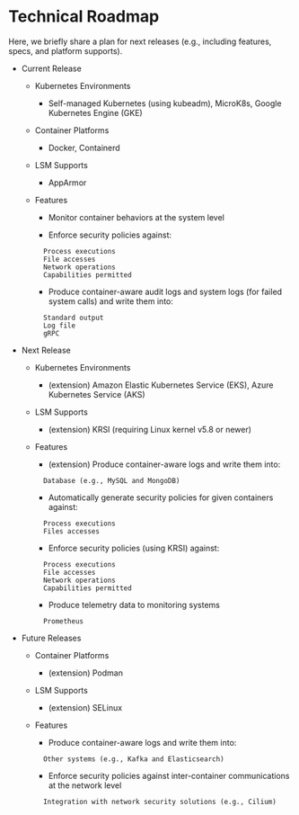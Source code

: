 # Technical Roadmap

Here, we briefly share a plan for next releases \(e.g., including features, specs, and platform supports\).

* Current Release

  * Kubernetes Environments

    - Self-managed Kubernetes \(using kubeadm), MicroK8s, Google Kubernetes Engine \(GKE\)

  * Container Platforms

    - Docker, Containerd

  * LSM Supports

    - AppArmor

  * Features

    - Monitor container behaviors at the system level

    - Enforce security policies against:

    ```text
      Process executions  
      File accesses  
      Network operations  
      Capabilities permitted  
    ```

    - Produce container-aware audit logs and system logs \(for failed system calls\) and write them into:

    ```text
      Standard output  
      Log file  
      gRPC
    ```
* Next Release
  * Kubernetes Environments

    - \(extension\) Amazon Elastic Kubernetes Service \(EKS\), Azure Kubernetes Service \(AKS\)

  * LSM Supports

    - \(extension\) KRSI \(requiring Linux kernel v5.8 or newer\)

  * Features

    - \(extension\) Produce container-aware logs and write them into:

    ```text
      Database (e.g., MySQL and MongoDB)
    ```

    - Automatically generate security policies for given containers against:

    ```text
      Process executions  
      Files accesses  
    ```

    - Enforce security policies \(using KRSI\) against:

    ```text
      Process executions  
      File accesses  
      Network operations  
      Capabilities permitted
    ```

    - Produce telemetry data to monitoring systems

    ```text
      Prometheus
    ```
* Future Releases
  * Container Platforms

    - \(extension\) Podman

  * LSM Supports

    - \(extension\) SELinux

  * Features

    - Produce container-aware logs and write them into:

    ```text
      Other systems (e.g., Kafka and Elasticsearch)
    ```

    - Enforce security policies against inter-container communications at the network level

    ```text
      Integration with network security solutions (e.g., Cilium)
    ```

